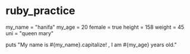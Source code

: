 # ruby_practice
my_name = "hanifa"
my_age = 20
female = true
height = 158
weight = 45 
uni = "queen mary" 

puts "My name is #{my_name}.capitalize! , I am #{my_age} years old."
